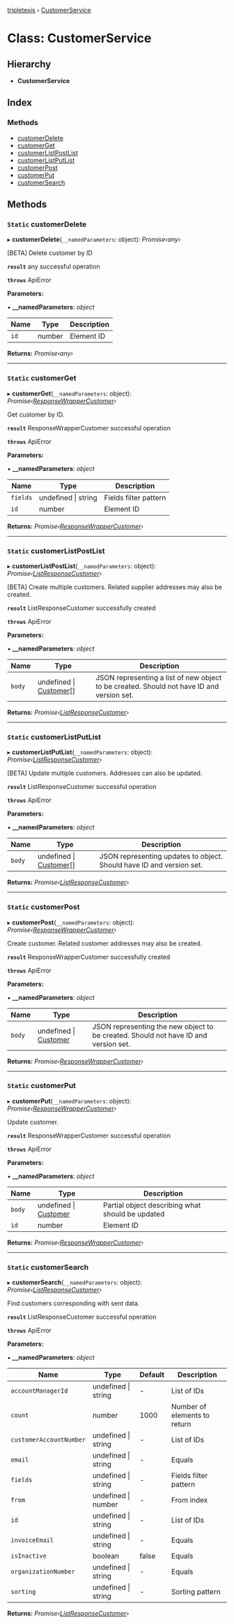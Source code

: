 [tripletexjs](../README.md) › [CustomerService](customerservice.md)

# Class: CustomerService

## Hierarchy

* **CustomerService**

## Index

### Methods

* [customerDelete](customerservice.md#static-customerdelete)
* [customerGet](customerservice.md#static-customerget)
* [customerListPostList](customerservice.md#static-customerlistpostlist)
* [customerListPutList](customerservice.md#static-customerlistputlist)
* [customerPost](customerservice.md#static-customerpost)
* [customerPut](customerservice.md#static-customerput)
* [customerSearch](customerservice.md#static-customersearch)

## Methods

### `Static` customerDelete

▸ **customerDelete**(`__namedParameters`: object): *Promise‹any›*

[BETA] Delete customer by ID

**`result`** any successful operation

**`throws`** ApiError

**Parameters:**

▪ **__namedParameters**: *object*

Name | Type | Description |
------ | ------ | ------ |
`id` | number | Element ID |

**Returns:** *Promise‹any›*

___

### `Static` customerGet

▸ **customerGet**(`__namedParameters`: object): *Promise‹[ResponseWrapperCustomer](../interfaces/responsewrappercustomer.md)›*

Get customer by ID.

**`result`** ResponseWrapperCustomer successful operation

**`throws`** ApiError

**Parameters:**

▪ **__namedParameters**: *object*

Name | Type | Description |
------ | ------ | ------ |
`fields` | undefined &#124; string | Fields filter pattern |
`id` | number | Element ID |

**Returns:** *Promise‹[ResponseWrapperCustomer](../interfaces/responsewrappercustomer.md)›*

___

### `Static` customerListPostList

▸ **customerListPostList**(`__namedParameters`: object): *Promise‹[ListResponseCustomer](../interfaces/listresponsecustomer.md)›*

[BETA] Create multiple customers. Related supplier addresses may also be created.

**`result`** ListResponseCustomer successfully created

**`throws`** ApiError

**Parameters:**

▪ **__namedParameters**: *object*

Name | Type | Description |
------ | ------ | ------ |
`body` | undefined &#124; [Customer](../modules/customer.md)[] | JSON representing a list of new object to be created. Should not have ID and version set. |

**Returns:** *Promise‹[ListResponseCustomer](../interfaces/listresponsecustomer.md)›*

___

### `Static` customerListPutList

▸ **customerListPutList**(`__namedParameters`: object): *Promise‹[ListResponseCustomer](../interfaces/listresponsecustomer.md)›*

[BETA] Update multiple customers. Addresses can also be updated.

**`result`** ListResponseCustomer successful operation

**`throws`** ApiError

**Parameters:**

▪ **__namedParameters**: *object*

Name | Type | Description |
------ | ------ | ------ |
`body` | undefined &#124; [Customer](../modules/customer.md)[] | JSON representing updates to object. Should have ID and version set. |

**Returns:** *Promise‹[ListResponseCustomer](../interfaces/listresponsecustomer.md)›*

___

### `Static` customerPost

▸ **customerPost**(`__namedParameters`: object): *Promise‹[ResponseWrapperCustomer](../interfaces/responsewrappercustomer.md)›*

Create customer. Related customer addresses may also be created.

**`result`** ResponseWrapperCustomer successfully created

**`throws`** ApiError

**Parameters:**

▪ **__namedParameters**: *object*

Name | Type | Description |
------ | ------ | ------ |
`body` | undefined &#124; [Customer](../modules/customer.md) | JSON representing the new object to be created. Should not have ID and version set. |

**Returns:** *Promise‹[ResponseWrapperCustomer](../interfaces/responsewrappercustomer.md)›*

___

### `Static` customerPut

▸ **customerPut**(`__namedParameters`: object): *Promise‹[ResponseWrapperCustomer](../interfaces/responsewrappercustomer.md)›*

Update customer.

**`result`** ResponseWrapperCustomer successful operation

**`throws`** ApiError

**Parameters:**

▪ **__namedParameters**: *object*

Name | Type | Description |
------ | ------ | ------ |
`body` | undefined &#124; [Customer](../modules/customer.md) | Partial object describing what should be updated |
`id` | number | Element ID |

**Returns:** *Promise‹[ResponseWrapperCustomer](../interfaces/responsewrappercustomer.md)›*

___

### `Static` customerSearch

▸ **customerSearch**(`__namedParameters`: object): *Promise‹[ListResponseCustomer](../interfaces/listresponsecustomer.md)›*

Find customers corresponding with sent data.

**`result`** ListResponseCustomer successful operation

**`throws`** ApiError

**Parameters:**

▪ **__namedParameters**: *object*

Name | Type | Default | Description |
------ | ------ | ------ | ------ |
`accountManagerId` | undefined &#124; string | - | List of IDs |
`count` | number | 1000 | Number of elements to return |
`customerAccountNumber` | undefined &#124; string | - | List of IDs |
`email` | undefined &#124; string | - | Equals |
`fields` | undefined &#124; string | - | Fields filter pattern |
`from` | undefined &#124; number | - | From index |
`id` | undefined &#124; string | - | List of IDs |
`invoiceEmail` | undefined &#124; string | - | Equals |
`isInactive` | boolean | false | Equals |
`organizationNumber` | undefined &#124; string | - | Equals |
`sorting` | undefined &#124; string | - | Sorting pattern |

**Returns:** *Promise‹[ListResponseCustomer](../interfaces/listresponsecustomer.md)›*
